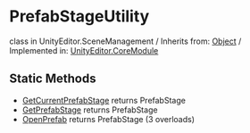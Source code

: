 # PrefabStageUtility
class in UnityEditor.SceneManagement
 / Inherits from: <a href="https://docs.unity3d.com/6000.1/Documentation/ScriptReference/Object.html">Object</a> / Implemented in: <a href="https://docs.unity3d.com/6000.1/Documentation/ScriptReference/UnityEditor.CoreModule.html">UnityEditor.CoreModule</a>

## Static Methods
- <a href="https://docs.unity3d.com/6000.1/Documentation/ScriptReference/PrefabStageUtility.GetCurrentPrefabStage.html">GetCurrentPrefabStage</a> returns PrefabStage
- <a href="https://docs.unity3d.com/6000.1/Documentation/ScriptReference/PrefabStageUtility.GetPrefabStage.html">GetPrefabStage</a> returns PrefabStage
- <a href="https://docs.unity3d.com/6000.1/Documentation/ScriptReference/PrefabStageUtility.OpenPrefab.html">OpenPrefab</a> returns PrefabStage (3 overloads)
